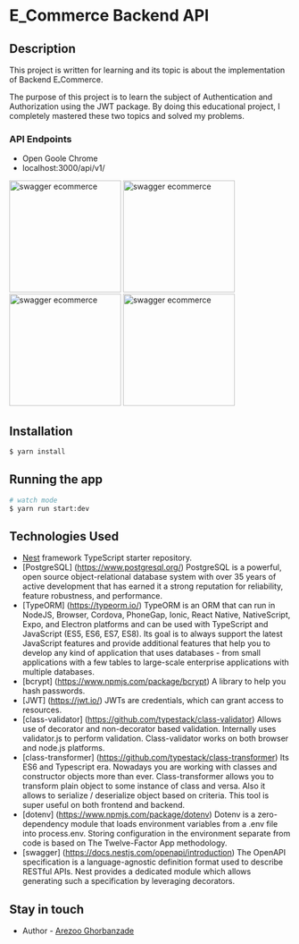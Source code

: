 # E_Commerce Backend API

## Description

This project is written for learning and its topic is about the implementation of Backend EـCommerce.

The purpose of this project is to learn the subject of Authentication and Authorization using the JWT package. By doing this educational project, I completely mastered these two topics and solved my problems.


### API Endpoints

* Open Goole Chrome
* localhost:3000/api/v1/

<img src="https://res.cloudinary.com/dvli0xy5y/image/upload/v1694538873/swagger%20ecommerce/swagger-ecommerce1_ztcogz.png" width="200" alt="swagger ecommerce" />
<img src="https://res.cloudinary.com/dvli0xy5y/image/upload/v1694538878/swagger%20ecommerce/swagger-ecommerce2_mmcpwy.png" width="200" alt="swagger ecommerce" />
<img src="https://res.cloudinary.com/dvli0xy5y/image/upload/v1694538881/swagger%20ecommerce/swagger-ecommerce3_zmxx35.png" width="200" alt="swagger ecommerce" />
<img src="https://res.cloudinary.com/dvli0xy5y/image/upload/v1694538884/swagger%20ecommerce/swagger-ecommerce4_mdf8mu.png" width="200" alt="swagger ecommerce" />

## Installation

```bash
$ yarn install
```

## Running the app

```bash
# watch mode
$ yarn run start:dev
```

## Technologies Used

* [Nest](https://github.com/nestjs/nest) framework TypeScript starter repository.
* [PostgreSQL] (https://www.postgresql.org/) PostgreSQL is a powerful, open source object-relational database system with over 35 years of active development that has earned it a strong reputation for reliability, feature robustness, and performance.
* [TypeORM] (https://typeorm.io/) TypeORM is an ORM that can run in NodeJS, Browser, Cordova, PhoneGap, Ionic, React Native, NativeScript, Expo, and Electron platforms and can be used with TypeScript and JavaScript (ES5, ES6, ES7, ES8). Its goal is to always support the latest JavaScript features and provide additional features that help you to develop any kind of application that uses databases - from small applications with a few tables to large-scale enterprise applications with multiple databases.
* [bcrypt] (https://www.npmjs.com/package/bcrypt) A library to help you hash passwords.
* [JWT] (https://jwt.io/)  JWTs are credentials, which can grant access to resources.
* [class-validator] (https://github.com/typestack/class-validator) Allows use of decorator and non-decorator based validation. Internally uses validator.js to perform validation. Class-validator works on both browser and node.js platforms.
* [class-transformer] (https://github.com/typestack/class-transformer) Its ES6 and Typescript era. Nowadays you are working with classes and constructor objects more than ever. Class-transformer allows you to transform plain object to some instance of class and versa. Also it allows to serialize / deserialize object based on criteria. This tool is super useful on both frontend and backend.
* [dotenv] (https://www.npmjs.com/package/dotenv) Dotenv is a zero-dependency module that loads environment variables from a .env file into process.env. Storing configuration in the environment separate from code is based on The Twelve-Factor App methodology.
* [swagger] (https://docs.nestjs.com/openapi/introduction) The OpenAPI specification is a language-agnostic definition format used to describe RESTful APIs. Nest provides a dedicated module which allows generating such a specification by leveraging decorators.

## Stay in touch

- Author - [Arezoo Ghorbanzade](https://github.com/arezooq)

